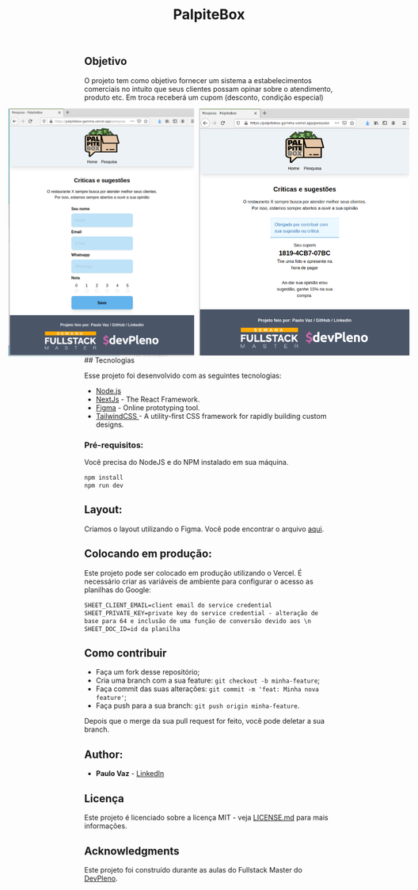 <h1 align="center">PalpiteBox</h1>
<br>

## Objetivo

<p>O projeto tem como objetivo fornecer um sistema a estabelecimentos comerciais no intuito que seus clientes possam opinar sobre o atendimento, produto etc. Em troca receberá um cupom (desconto, condição especial) </p>
<div style="display: flex; justify-content: center;">
<img  src="./public/PaltiteBox-pesquisa.png" alt="drawing" height="500"/>
<img style="margin-left: 10px" src="./public/PaltiteBox-cupom.png" alt="drawing" height="500"/>
</div>
## Tecnologias

Esse projeto foi desenvolvido com as seguintes tecnologias:

- [Node.js](https://nodejs.org/en/)
- [NextJs](https://nextjs.org/) - The React Framework.
- [Figma](https://figma.com/) - Online prototyping tool.
- [TailwindCSS ](https://tailwindcss.com/) - A utility-first CSS framework for rapidly building custom designs.


### Pré-requisitos:

Você precisa do NodeJS e do NPM instalado em sua máquina.

```
npm install
npm run dev
```

## Layout:

Criamos o layout utilizando o Figma. Você pode encontrar o arquivo [aqui](https://www.figma.com/file/HxvAYhS6l7UDI49u8uLdaC/palpite-box?node-id=0%3A1).

## Colocando em produção:

Este projeto pode ser colocado em produção utilizando o Vercel. É necessário criar as variáveis de ambiente para configurar o acesso as planilhas do Google:
```
SHEET_CLIENT_EMAIL=client email do service credential
SHEET_PRIVATE_KEY=private key do service credential - alteração de base para 64 e inclusão de uma função de conversão devido aos \n
SHEET_DOC_ID=id da planilha
```

## Como contribuir

- Faça um fork desse repositório;
- Cria uma branch com a sua feature: `git checkout -b minha-feature`;
- Faça commit das suas alterações: `git commit -m 'feat: Minha nova feature'`;
- Faça push para a sua branch: `git push origin minha-feature`.

Depois que o merge da sua pull request for feito, você pode deletar a sua branch.


## Author:

* **Paulo Vaz** - [LinkedIn](https://www.linkedin.com/in/paulo-vaz-05296a46/)



## Licença

Este projeto é licenciado sobre a licença MIT - veja [LICENSE.md](LICENSE.md) para mais informações.

## Acknowledgments

Este projeto foi construído durante as aulas do Fullstack Master do [DevPleno](https://devpleno.com).